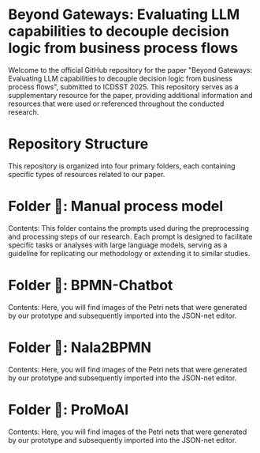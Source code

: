 # Beyond Gateways: Evaluating LLM capabilities to decouple decision logic from business process flows

Welcome to the official GitHub repository for the paper "Beyond Gateways: Evaluating LLM capabilities to decouple decision logic from business process flows", submitted to ICDSST 2025. 
This repository serves as a supplementary resource for the paper, providing additional information and resources that were used or referenced throughout the conducted research.

# Repository Structure

This repository is organized into four primary folders, each containing specific types of resources related to our paper.

# Folder 📂: Manual process model
Contents: This folder contains the prompts used during the preprocessing and processing steps of our research. Each prompt is designed to facilitate specific tasks or analyses with large language models, serving as a guideline for replicating our methodology or extending it to similar studies.

# Folder 📂: BPMN-Chatbot
Contents: Here, you will find images of the Petri nets that were generated by our prototype and subsequently imported into the JSON-net editor.

# Folder 📂: Nala2BPMN
Contents: Here, you will find images of the Petri nets that were generated by our prototype and subsequently imported into the JSON-net editor.

# Folder 📂: ProMoAI
Contents: Here, you will find images of the Petri nets that were generated by our prototype and subsequently imported into the JSON-net editor.
